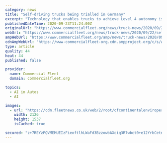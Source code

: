 ```yaml
---
category: news
title: "Self-driving trucks being trialled in Germany"
excerpt: "Technology that enables trucks to achieve Level 4 autonomy is being developed by Continental. It is working in conjunction with braking components manufacturer Knorr-Bremse with the aim of helping transport companies address the driver shortage and reduce labour costs."
publishedDateTime: 2020-09-23T11:24:00Z
originalUrl: "https://www.commercialfleet.org/news/truck-news/2020/09/22/self-driving-trucks-being-trialled-in-germany"
webUrl: "https://www.commercialfleet.org/news/truck-news/2020/09/22/self-driving-trucks-being-trialled-in-germany"
ampWebUrl: "https://www.commercialfleet.org/amp/news/truck-news/2020/09/22/self-driving-trucks-being-trialled-in-germany"
cdnAmpWebUrl: "https://www-commercialfleet-org.cdn.ampproject.org/c/s/www.commercialfleet.org/amp/news/truck-news/2020/09/22/self-driving-trucks-being-trialled-in-germany"
type: article
quality: 44
heat: 44
published: false

provider:
  name: Commercial Fleet
  domain: commercialfleet.org

topics:
  - AI in Autos
  - AI

images:
  - url: "https://cdn.fleetnews.co.uk/web/2/root/cfcontinentalenviroperception2020-environmental-perception.jpg"
    width: 2126
    height: 1537
    isCached: true

secured: "z+7REYzPQVMEMUEIzFieoftlhLWaFd3BzzowbAXciq3R7wbct0+e12YrbCetnNXPrPpf2sG3AhfrYjsQLrub+bEli5tX2oCNsCJeTJM7n6ANieLSqauwkkiUXUs/KBdHdZhZDLDdPDL9d3CMcKKmlMYTPUPNcn0lJjoWXn2+LkxRKc4L+JdpFJsTNZMZw8JOmTzvLXhpcZNEUZTUJ4SAOsfjEJy0oaZsbU6YzstKqzy4YT/wiogzvLBG0PqOlbDF/3slHGDrYDDjDHTc1epaAx1q20r6Bts2nHmsjrDl9KfNiYmnPYluVyhdWh3Ai8xi3/NFSzAYLEHdILfDudSJpjUBq5Qur+XG2eU/sNwXDQc=;gwUU4ZcOn5rxRsFbiCcOdQ=="
---
```


